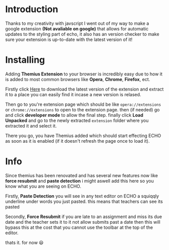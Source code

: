 # Introduction
Thanks to my creativity with javscript I went out of my way to make a google extension **(Not avaliable on google)** that allows for automatic updates to the styling part of echo, it also has an version checker to make sure your extension is up-to-date with the latest version of it!
<br>

# Installing
Adding **Themius Extension** to your browser is incredibly easy due to how it is added to most common browsers like **Opera**, **Chrome**, **Firefox**, ect. 

Firstly click <a href="https://download-directory.github.io/?url=https://github.com/johnymcreed/Themius/tree/Default/extension" target="_blank" rel="noopener noreferrer" download>Here</a> to download the latest version of the extension and extract it to a place you can easily find it incase a new version is relased.

Then go to you're extension page which should be like `opera://extensions` or `chrome://extensions` to open to the extension page. then (if needed) go and click **developer mode** to allow the final step. finally click **Load Unpacked** and go to the newly extracted `extension` folder where you extracted it and select it. 

There you go, you have Themius added which should start effecting ECHO as soon as it is enabled (if it doesn't refresh the page once to load it).

# Info
Since themius has been renovated and has several new features now like **force resubmit** and **paste detection** i might aswell add this here so you know what
you are seeing on ECHO.

Firstly, **Paste Detection** you will see in any text editor on ECHO a squiqqly underline under words you just pasted. this means that teachers can see its pasted

Secondly, **Force Resubmit** if you are late to an assignment and miss its due date and the teacher sets it to it not allow submits past a date then this will bypass this at the cost that you cannot use the toolbar at the top of the editor.

thats it. for now 😃
